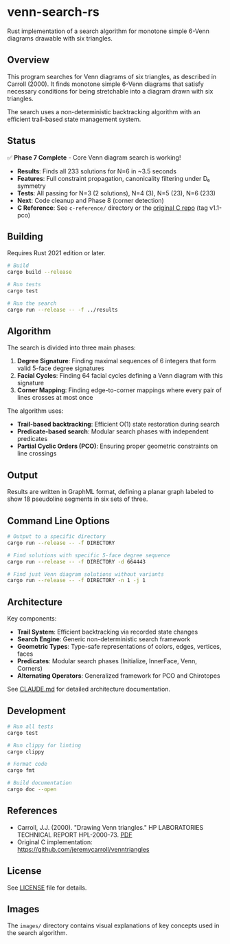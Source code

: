 # venn-search-rs

Rust implementation of a search algorithm for monotone simple 6-Venn diagrams drawable with six triangles.

## Overview

This program searches for Venn diagrams of six triangles, as described in Carroll (2000). It finds monotone simple 6-Venn diagrams that satisfy necessary conditions for being stretchable into a diagram drawn with six triangles.

The search uses a non-deterministic backtracking algorithm with an efficient trail-based state management system.

## Status

✅ **Phase 7 Complete** - Core Venn diagram search is working!

- **Results**: Finds all 233 solutions for N=6 in ~3.5 seconds
- **Features**: Full constraint propagation, canonicality filtering under D₆ symmetry
- **Tests**: All passing for N=3 (2 solutions), N=4 (3), N=5 (23), N=6 (233)
- **Next**: Code cleanup and Phase 8 (corner detection)
- **C Reference**: See `c-reference/` directory or the [original C repo](https://github.com/jeremycarroll/venntriangles) (tag v1.1-pco)

## Building

Requires Rust 2021 edition or later.

```bash
# Build
cargo build --release

# Run tests
cargo test

# Run the search
cargo run --release -- -f ../results
```

## Algorithm

The search is divided into three main phases:

1. **Degree Signature**: Finding maximal sequences of 6 integers that form valid 5-face degree signatures
2. **Facial Cycles**: Finding 64 facial cycles defining a Venn diagram with this signature
3. **Corner Mapping**: Finding edge-to-corner mappings where every pair of lines crosses at most once

The algorithm uses:
- **Trail-based backtracking**: Efficient O(1) state restoration during search
- **Predicate-based search**: Modular search phases with independent predicates
- **Partial Cyclic Orders (PCO)**: Ensuring proper geometric constraints on line crossings

## Output

Results are written in GraphML format, defining a planar graph labeled to show 18 pseudoline segments in six sets of three.

## Command Line Options

```bash
# Output to a specific directory
cargo run --release -- -f DIRECTORY

# Find solutions with specific 5-face degree sequence
cargo run --release -- -f DIRECTORY -d 664443

# Find just Venn diagram solutions without variants
cargo run --release -- -f DIRECTORY -n 1 -j 1
```

## Architecture

Key components:

- **Trail System**: Efficient backtracking via recorded state changes
- **Search Engine**: Generic non-deterministic search framework
- **Geometric Types**: Type-safe representations of colors, edges, vertices, faces
- **Predicates**: Modular search phases (Initialize, InnerFace, Venn, Corners)
- **Alternating Operators**: Generalized framework for PCO and Chirotopes

See [CLAUDE.md](CLAUDE.md) for detailed architecture documentation.

## Development

```bash
# Run all tests
cargo test

# Run clippy for linting
cargo clippy

# Format code
cargo fmt

# Build documentation
cargo doc --open
```

## References

- Carroll, J.J. (2000). "Drawing Venn triangles." HP LABORATORIES TECHNICAL REPORT HPL-2000-73. [PDF](https://shiftleft.com/mirrors/www.hpl.hp.com/techreports/2000/HPL-2000-73.pdf)
- Original C implementation: https://github.com/jeremycarroll/venntriangles

## License

See [LICENSE](LICENSE) file for details.

## Images

The `images/` directory contains visual explanations of key concepts used in the search algorithm.
